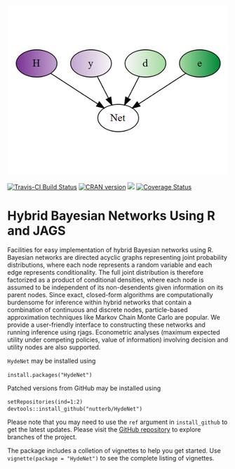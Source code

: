 <img src="inst/img/HydeNet.png">

[![Travis-CI Build Status](https://travis-ci.org/nutterb/HydeNet.svg?branch=current-devel)](https://travis-ci.org/nutterb/HydeNet)
[![CRAN version](http://www.r-pkg.org/badges/version/HydeNet)](https://cran.r-project.org/web/packages/HydeNet/index.html)
![](http://cranlogs.r-pkg.org/badges/grand-total/HydeNet)
[![Coverage Status](https://coveralls.io/repos/nutterb/HydeNet/badge.svg?branch=current-devel&service=github)](https://coveralls.io/github/nutterb/HydeNet?branch=current-devel)

Hybrid Bayesian Networks Using R and JAGS
===

Facilities for easy implementation of hybrid Bayesian networks
using R. Bayesian networks are directed acyclic graphs representing joint
probability distributions, where each node represents a random variable 
and each edge represents conditionality. The full joint
distribution is therefore factorized as a product of conditional densities, 
where each node is assumed to be independent of its non-desendents given 
information on its parent nodes. Since exact, closed-form algorithms 
are computationally burdensome for inference within hybrid networks that contain
a combination of continuous and discrete nodes, particle-based approximation
techniques like Markov Chain Monte Carlo are popular.  We provide a user-friendly
interface to constructing these networks and running inference using rjags.
Econometric analyses (maximum expected utility under competing policies, value of
information) involving decision and utility nodes are also supported.

`HydeNet` may be installed using 

`install.packages("HydeNet")`

Patched versions from GitHub may be installed using

```
setRepositories(ind=1:2)
devtools::install_github("nutterb/HydeNet")
```

Please note that you may need to use the `ref` argument in `install_github` to get the latest
updates.  Please visit the [GitHub repository](https://github.com/nutterb/HydeNet)
to explore branches of the project.

The package includes a colletion of vignettes to help you get started.  Use `vignette(package = "HydeNet")` to see the complete listing of vignettes.
